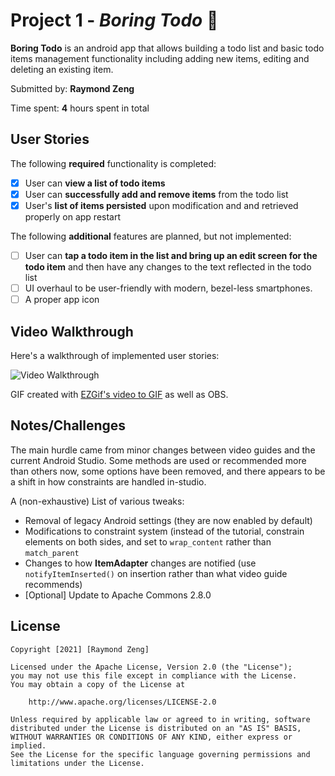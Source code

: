 # Project 1 - *Boring Todo* 📝

**Boring Todo** is an android app that allows building a todo list and basic todo items management functionality including adding new items, editing and deleting an existing item.

Submitted by: **Raymond Zeng**

Time spent: **4** hours spent in total

## User Stories

The following **required** functionality is completed:

* [x] User can **view a list of todo items**
* [x] User can **successfully add and remove items** from the todo list
* [x] User's **list of items persisted** upon modification and and retrieved properly on app restart

The following **additional** features are planned, but not implemented:

* [ ] User can **tap a todo item in the list and bring up an edit screen for the todo item** and then have any changes to the text reflected in the todo list
* [ ] UI overhaul to be user-friendly with modern, bezel-less smartphones.
* [ ] A proper app icon

## Video Walkthrough

Here's a walkthrough of implemented user stories:

<img src='https://i.imgur.com/EA6xrvZ.gif' title='Video Walkthrough' width='' alt='Video Walkthrough' />

GIF created with [EZGif's video to GIF](https://ezgif.com/video-to-gif) as well as OBS.

## Notes/Challenges
The main hurdle came from minor changes between video guides and the current Android Studio. Some methods are used or recommended more than others now, some options have been removed, and there appears to be a shift in how constraints are handled in-studio.

A (non-exhaustive) List of various tweaks:
- Removal of legacy Android settings (they are now enabled by default)
- Modifications to constraint system (instead of the tutorial, constrain elements on both sides, and set to `wrap_content` rather than `match_parent`
- Changes to how **ItemAdapter** changes are notified (use `notifyItemInserted()` on insertion rather than what video guide recommends)
- [Optional] Update to Apache Commons 2.8.0


## License

    Copyright [2021] [Raymond Zeng]

    Licensed under the Apache License, Version 2.0 (the "License");
    you may not use this file except in compliance with the License.
    You may obtain a copy of the License at

        http://www.apache.org/licenses/LICENSE-2.0

    Unless required by applicable law or agreed to in writing, software
    distributed under the License is distributed on an "AS IS" BASIS,
    WITHOUT WARRANTIES OR CONDITIONS OF ANY KIND, either express or implied.
    See the License for the specific language governing permissions and
    limitations under the License.
